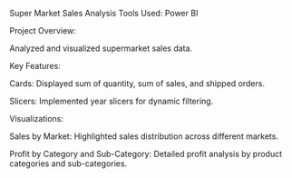 
Super Market Sales Analysis
Tools Used: Power BI

Project Overview:

Analyzed and visualized supermarket sales data.

Key Features:

Cards: Displayed sum of quantity, sum of sales, and shipped orders.

Slicers: Implemented year slicers for dynamic filtering.

Visualizations:

Sales by Market: Highlighted sales distribution across different markets.

Profit by Category and Sub-Category: Detailed profit analysis by product categories and sub-categories.






